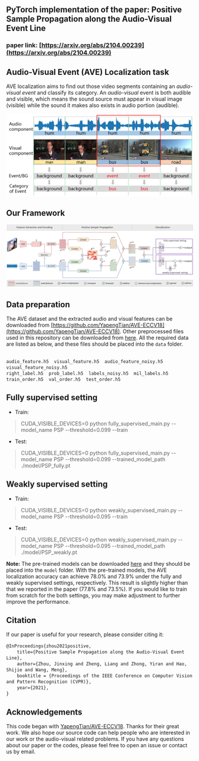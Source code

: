 ## PyTorch implementation of the paper: **Positive Sample Propagation along the Audio-Visual Event Line**

### paper link: [https://arxiv.org/abs/2104.00239](https://arxiv.org/abs/2104.00239)

## Audio-Visual Event (AVE) Localization task
AVE localization aims to find out those video segments containing an *audio-visual event* and classify its category.
An *audio-visual* event is both audible and visible, which means the sound source must appear in visual image (visible) while the sound it makes also exists in audio portion (audible).

![AVE localization](./figures/figure1_AVE_Localization.png)

## Our Framework
![framework](./figures/figure2_framework.png)

## Data preparation
The AVE dataset and the extracted audio and visual features can be downloaded from [https://github.com/YapengTian/AVE-ECCV18](https://github.com/YapengTian/AVE-ECCV18).
Other preprocessed files used in this repository can be downloaded from [here](https://drive.google.com/file/d/1juKwV813ZibgX79VDjB6X6Pnmq1X7Huz/view?usp=sharing).
All the required data are listed as below, and these files should be placed into the ``data`` folder.
<pre><code>
audio_feature.h5  visual_feature.h5  audio_feature_noisy.h5 visual_feature_noisy.h5
right_label.h5  prob_label.h5  labels_noisy.h5  mil_labels.h5
train_order.h5  val_order.h5  test_order.h5
</code></pre>


## Fully supervised setting
- Train:
>  CUDA_VISIBLE_DEVICES=0 python fully_supervised_main.py --model_name PSP --threshold=0.099 --train
- Test:
>  CUDA_VISIBLE_DEVICES=0 python fully_supervised_main.py --model_name PSP --threshold=0.099 --trained_model_path ./model/PSP_fully.pt

## Weakly supervised setting
- Train:
> CUDA_VISIBLE_DEVICES=0 python weakly_supervised_main.py --model_name PSP --threshold=0.095 --train
- Test:
> CUDA_VISIBLE_DEVICES=0 python weakly_supervised_main.py --model_name PSP --threshold=0.095 --trained_model_path ./model/PSP_weakly.pt

**Note:** The pre-trained models can be downloaded [here](https://drive.google.com/drive/folders/1YEyEH6e988v1NUwwVYohrwY2DSpVtVoT?usp=sharing) and they should be placed into the ``model`` folder. With the pre-trained models, the AVE localization accuracy can achieve 78.0% and 73.9% under the fully and weakly supervised settings, respectively. This result is slightly higher than that we reported in the paper (77.8% and 73.5%). If you would like to train from scratch for the both settings, you may make adjustment to further improve the performance.



## Citation
If our paper is useful for your research, please consider citing it:
<pre><code>@InProceedings{zhou2021positive,
    title={Positive Sample Propagation along the Audio-Visual Event Line},
    author={Zhou, Jinxing and Zheng, Liang and Zhong, Yiran and Hao, Shijie and Wang, Meng},
    booktitle = {Proceedings of the IEEE Conference on Computer Vision and Pattern Recognition (CVPR)},
    year={2021},
}
</code></pre>


## Acknowledgements
This code began with [YapengTian/AVE-ECCV18](https://github.com/YapengTian/AVE-ECCV18). Thanks for their great work.
We also hope our source code can help people who are interested in our work or the audio-visual related problems.
If you have any questions about our paper or the codes, please feel free to open an issue or contact us by email.
